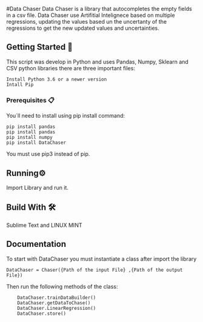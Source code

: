 #Data Chaser
Data Chaser is a library that autocompletes the empty fields in a csv file. Data Chaser use Artifitial Intelignece based 
on multiple regressions, updating the values based un the uncertanty of the regressions to get the new updated values and
uncertainties. 

## Getting Started 🚀

This script was develop in Python and uses Pandas, Numpy, Sklearn and CSV python libraries there are three important files:
  
	Install Python 3.6 or a newer version
	Intall Pip

### Prerequisites 📋

You´ll need to install using pip install command: 


```
pip install pandas
pip install pandas
pip install numpy
pip install DataChaser
```

You must use pip3 instead of pip. 

## Running⚙️

Import Library and run it.


## Build With 🛠️

Sublime Text and LINUX MINT

## Documentation

	
To start with DataChaser you must instantiate a class after import the library
	
	DataChaser = Chaser({Path of the input File} ,{Path of the output File})
	
Then run the following methods of the class:

		DataChaser.trainDataBuilder()
		DataChaser.getDataToChase()
		DataChaser.LinearRegression()
		DataChaser.store()


